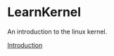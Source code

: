 # LearnKernel
An introduction to the linux kernel.  

[Introduction](Introduction/Introduction.md)    
